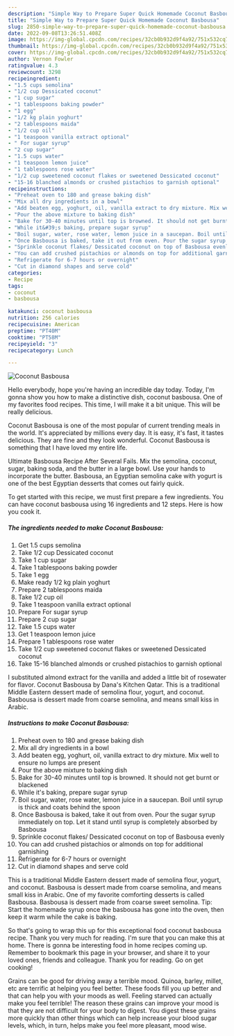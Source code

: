 ```yaml
---
description: "Simple Way to Prepare Super Quick Homemade Coconut Basbousa"
title: "Simple Way to Prepare Super Quick Homemade Coconut Basbousa"
slug: 2850-simple-way-to-prepare-super-quick-homemade-coconut-basbousa
date: 2022-09-08T13:26:51.408Z
image: https://img-global.cpcdn.com/recipes/32cb0b932d9f4a92/751x532cq70/coconut-basbousa-recipe-main-photo.jpg
thumbnail: https://img-global.cpcdn.com/recipes/32cb0b932d9f4a92/751x532cq70/coconut-basbousa-recipe-main-photo.jpg
cover: https://img-global.cpcdn.com/recipes/32cb0b932d9f4a92/751x532cq70/coconut-basbousa-recipe-main-photo.jpg
author: Vernon Fowler
ratingvalue: 4.3
reviewcount: 3298
recipeingredient:
- "1.5 cups semolina"
- "1/2 cup Dessicated coconut"
- "1 cup sugar"
- "1 tablespoons baking powder"
- "1 egg"
- "1/2 kg plain yoghurt"
- "2 tablespoons maida"
- "1/2 cup oil"
- "1 teaspoon vanilla extract optional"
- " For sugar syrup"
- "2 cup sugar"
- "1.5 cups water"
- "1 teaspoon lemon juice"
- "1 tablespoons rose water"
- "1/2 cup sweetened coconut flakes or sweetened Dessicated coconut"
- "15-16 blanched almonds or crushed pistachios to garnish optional"
recipeinstructions:
- "Preheat oven to 180 and grease baking dish"
- "Mix all dry ingredients in a bowl"
- "Add beaten egg, yoghurt, oil, vanilla extract to dry mixture. Mix well to ensure no lumps are present"
- "Pour the above mixture to baking dish"
- "Bake for 30-40 minutes until top is browned. It should not get burnt or blackened"
- "While it&#39;s baking, prepare sugar syrup"
- "Boil sugar, water, rose water, lemon juice in a saucepan. Boil until syrup is thick and coats behind the spoon"
- "Once Basbousa is baked, take it out from oven. Pour the sugar syrup immediately on top. Let it stand until syrup is completely absorbed by Basbousa"
- "Sprinkle coconut flakes/ Dessicated coconut on top of Basbousa evenly"
- "You can add crushed pistachios or almonds on top for additional garnishing"
- "Refrigerate for 6-7 hours or overnight"
- "Cut in diamond shapes and serve cold"
categories:
- Recipe
tags:
- coconut
- basbousa

katakunci: coconut basbousa 
nutrition: 256 calories
recipecuisine: American
preptime: "PT40M"
cooktime: "PT58M"
recipeyield: "3"
recipecategory: Lunch

---
```



![Coconut Basbousa](https://img-global.cpcdn.com/recipes/32cb0b932d9f4a92/751x532cq70/coconut-basbousa-recipe-main-photo.jpg)

Hello everybody, hope you're having an incredible day today. Today, I'm gonna show you how to make a distinctive dish, coconut basbousa. One of my favorites food recipes. This time, I will make it a bit unique. This will be really delicious.

Coconut Basbousa is one of the most popular of current trending meals in the world. It's appreciated by millions every day. It is easy, it's fast, it tastes delicious. They are fine and they look wonderful. Coconut Basbousa is something that I have loved my entire life.

Ultimate Basbousa Recipe After Several Fails. Mix the semolina, coconut, sugar, baking soda, and the butter in a large bowl. Use your hands to incorporate the butter. Basbousa, an Egyptian semolina cake with yogurt is one of the best Egyptian desserts that comes out fairly quick.


To get started with this recipe, we must first prepare a few ingredients. You can have coconut basbousa using 16 ingredients and 12 steps. Here is how you cook it.

<!--inarticleads1-->

##### The ingredients needed to make Coconut Basbousa:

1. Get 1.5 cups semolina
1. Take 1/2 cup Dessicated coconut
1. Take 1 cup sugar
1. Take 1 tablespoons baking powder
1. Take 1 egg
1. Make ready 1/2 kg plain yoghurt
1. Prepare 2 tablespoons maida
1. Take 1/2 cup oil
1. Take 1 teaspoon vanilla extract optional
1. Prepare  For sugar syrup
1. Prepare 2 cup sugar
1. Take 1.5 cups water
1. Get 1 teaspoon lemon juice
1. Prepare 1 tablespoons rose water
1. Take 1/2 cup sweetened coconut flakes or sweetened Dessicated coconut
1. Take 15-16 blanched almonds or crushed pistachios to garnish optional


I substituted almond extract for the vanilla and added a little bit of rosewater for flavor. Coconut Basbousa by Dana&#39;s Kitchen Qatar. This is a traditional Middle Eastern dessert made of semolina flour, yogurt, and coconut. Basbousa is dessert made from coarse semolina, and means small kiss in Arabic. 

<!--inarticleads2-->

##### Instructions to make Coconut Basbousa:

1. Preheat oven to 180 and grease baking dish
1. Mix all dry ingredients in a bowl
1. Add beaten egg, yoghurt, oil, vanilla extract to dry mixture. Mix well to ensure no lumps are present
1. Pour the above mixture to baking dish
1. Bake for 30-40 minutes until top is browned. It should not get burnt or blackened
1. While it&#39;s baking, prepare sugar syrup
1. Boil sugar, water, rose water, lemon juice in a saucepan. Boil until syrup is thick and coats behind the spoon
1. Once Basbousa is baked, take it out from oven. Pour the sugar syrup immediately on top. Let it stand until syrup is completely absorbed by Basbousa
1. Sprinkle coconut flakes/ Dessicated coconut on top of Basbousa evenly
1. You can add crushed pistachios or almonds on top for additional garnishing
1. Refrigerate for 6-7 hours or overnight
1. Cut in diamond shapes and serve cold


This is a traditional Middle Eastern dessert made of semolina flour, yogurt, and coconut. Basbousa is dessert made from coarse semolina, and means small kiss in Arabic. One of my favorite comforting desserts is called Basbousa. Basbousa is dessert made from coarse sweet semolina. Tip: Start the homemade syrup once the basbousa has gone into the oven, then keep it warm while the cake is baking. 

So that's going to wrap this up for this exceptional food coconut basbousa recipe. Thank you very much for reading. I'm sure that you can make this at home. There is gonna be interesting food in home recipes coming up. Remember to bookmark this page in your browser, and share it to your loved ones, friends and colleague. Thank you for reading. Go on get cooking!

Grains can be good for driving away a terrible mood. Quinoa, barley, millet, etc are terrific at helping you feel better. These foods fill you up better and that can help you with your moods as well. Feeling starved can actually make you feel terrible! The reason these grains can improve your mood is that they are not difficult for your body to digest. You digest these grains more quickly than other things which can help increase your blood sugar levels, which, in turn, helps make you feel more pleasant, mood wise.
